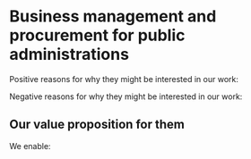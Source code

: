 # Business management and procurement for public administrations

Positive reasons for why they might be interested in our work:

Negative reasons for why they might be interested in our work:

## Our value proposition for them

We enable:
